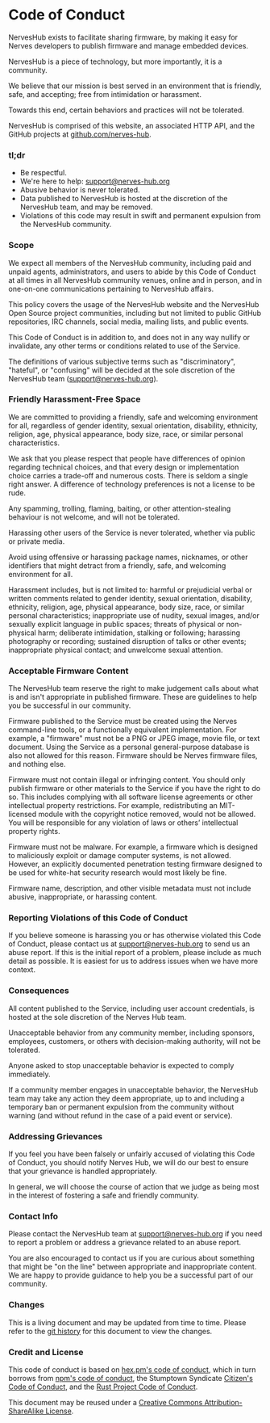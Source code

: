 <div class="pb-6"></div>

# Code of Conduct

NervesHub exists to facilitate sharing firmware, by making it easy for Nerves  developers to publish firmware and manage embedded devices.

NervesHub is a piece of technology, but more importantly, it is a community.

We believe that our mission is best served in an environment that is friendly, safe, and accepting; free from intimidation or harassment.

Towards this end, certain behaviors and practices will not be tolerated.

NervesHub is comprised of this website, an associated HTTP API, and the GitHub projects at [github.com/nerves-hub](https://github.com/nerves-hub).

### tl;dr

* Be respectful.
* We're here to help: <support@nerves-hub.org>
* Abusive behavior is never tolerated.
* Data published to NervesHub is hosted at the discretion of the NervesHub team, and may be removed.
* Violations of this code may result in swift and permanent expulsion from the NervesHub community.

### Scope

We expect all members of the NervesHub community, including paid and unpaid agents, administrators, and users to abide by this Code of Conduct at all times in all NervesHub community venues, online and in person, and in one-on-one communications pertaining to NervesHub affairs.

This policy covers the usage of the NervesHub website and the NervesHub Open Source project communities, including but not limited to public GitHub repositories, IRC channels, social media, mailing lists, and public events.

This Code of Conduct is in addition to, and does not in any way nullify or invalidate, any other terms or conditions related to use of the Service.

The definitions of various subjective terms such as "discriminatory", "hateful", or "confusing" will be decided at the sole discretion of the NervesHub team (<support@nerves-hub.org>).

### Friendly Harassment-Free Space

We are committed to providing a friendly, safe and welcoming environment for all, regardless of gender identity, sexual orientation, disability, ethnicity, religion, age, physical appearance, body size, race, or similar personal characteristics.

We ask that you please respect that people have differences of opinion regarding technical choices, and that every design or implementation choice carries a trade-off and numerous costs. There is seldom a single right answer. A difference of technology preferences is not a license to be rude.

Any spamming, trolling, flaming, baiting, or other attention-stealing behaviour is not welcome, and will not be tolerated.

Harassing other users of the Service is never tolerated, whether via public or private media.

Avoid using offensive or harassing package names, nicknames, or other identifiers that might detract from a friendly, safe, and welcoming environment for all.

Harassment includes, but is not limited to: harmful or prejudicial verbal or written comments related to gender identity, sexual orientation, disability, ethnicity, religion, age, physical appearance, body size, race, or similar personal characteristics; inappropriate use of nudity, sexual images, and/or sexually explicit language in public spaces; threats of physical or non-physical harm; deliberate intimidation, stalking or following; harassing photography or recording; sustained disruption of talks or other events; inappropriate physical contact; and unwelcome sexual attention.

### Acceptable Firmware Content

The NervesHub team reserve the right to make judgement calls about what is and isn't appropriate in published firmware. These are guidelines to help you be successful in our community.

Firmware published to the Service must be created using the Nerves command-line tools, or a functionally equivalent implementation. For example, a "firmware" must not be a PNG or JPEG image, movie file, or text document. Using the Service as a personal general-purpose database is also not allowed for this reason. Firmware should be Nerves firmware files, and nothing else.

Firmware must not contain illegal or infringing content. You should only publish firmware or other materials to the Service if you have the right to do so. This includes complying with all software license agreements or other intellectual property restrictions. For example, redistributing an MIT-licensed module with the copyright notice removed, would not be allowed. You will be responsible for any violation of laws or others’ intellectual property rights.

Firmware must not be malware. For example, a firmware which is designed to maliciously exploit or damage computer systems, is not allowed. However, an explicitly documented penetration testing firmware designed to be used for white-hat security research would most likely be fine.

Firmware name, description, and other visible metadata must not include abusive, inappropriate, or harassing content.

### Reporting Violations of this Code of Conduct

If you believe someone is harassing you or has otherwise violated this Code of Conduct, please contact us at <support@nerves-hub.org> to send us an abuse report. If this is the initial report of a problem, please include as much detail as possible. It is easiest for us to address issues when we have more context.

### Consequences

All content published to the Service, including user account credentials, is hosted at the sole discretion of the Nerves Hub team.

Unacceptable behavior from any community member, including sponsors, employees, customers, or others with decision-making authority, will not be tolerated.

Anyone asked to stop unacceptable behavior is expected to comply immediately.

If a community member engages in unacceptable behavior, the NervesHub team may take any action they deem appropriate, up to and including a temporary ban or permanent expulsion from the community without warning (and without refund in the case of a paid event or service).

### Addressing Grievances

If you feel you have been falsely or unfairly accused of violating this Code of Conduct, you should notify Nerves Hub, we will do our best to ensure that your grievance is handled appropriately.

In general, we will choose the course of action that we judge as being most in the interest of fostering a safe and friendly community.

### Contact Info

Please contact the NervesHub team at <support@nerves-hub.org> if you need to report a problem or address a grievance related to an abuse report.

You are also encouraged to contact us if you are curious about something that might be "on the line" between appropriate and inappropriate content. We are happy to provide guidance to help you be a successful part of our community.

### Changes

This is a living document and may be updated from time to time. Please refer to the [git history](https://github.com/nerves-hub/nerves_hub_web/tree/main/apps/nerves_hub_www/lib/nerves_hub_www_web/templates/policy/coc.html.md) for this document to view the changes.

### Credit and License

This code of conduct is based on [hex.pm's code of conduct](https://hex.pm/policies/coc), which in turn borrows from [npm's code of conduct](http://www.npmjs.com/policies/conduct), the Stumptown Syndicate [Citizen's Code of Conduct](http://citizencodeofconduct.org), and the [Rust Project Code of Conduct](https://github.com/mozilla/rust/wiki/Note-development-policy#conduct).

This document may be reused under a [Creative Commons Attribution-ShareAlike License](http://creativecommons.org/licenses/by-sa/4.0).
